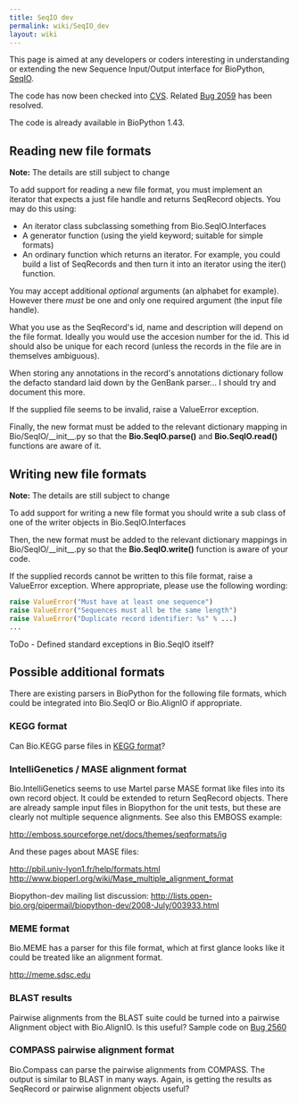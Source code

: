 ```yaml
---
title: SeqIO dev
permalink: wiki/SeqIO_dev
layout: wiki
---
```


This page is aimed at any developers or coders interesting in
understanding or extending the new Sequence Input/Output interface for
BioPython, [SeqIO](SeqIO "wikilink").

The code has now been checked into
[CVS](http://cvs.biopython.org/cgi-bin/viewcvs/viewcvs.cgi/biopython/Bio/SeqIO/?cvsroot=biopython#dirlist).
Related [Bug 2059](http://bugzilla.open-bio.org/show_bug.cgi?id=2059)
has been resolved.

The code is already available in BioPython 1.43.

Reading new file formats
------------------------

**Note:** The details are still subject to change

To add support for reading a new file format, you must implement an
iterator that expects a just file handle and returns SeqRecord objects.
You may do this using:

-   An iterator class subclassing something from Bio.SeqIO.Interfaces
-   A generator function (using the yield keyword; suitable for
    simple formats)
-   An ordinary function which returns an iterator. For example, you
    could build a list of SeqRecords and then turn it into an iterator
    using the iter() function.

You may accept additional *optional* arguments (an alphabet for
example). However there *must* be one and only one required argument
(the input file handle).

What you use as the SeqRecord's id, name and description will depend on
the file format. Ideally you would use the accesion number for the id.
This id should also be unique for each record (unless the records in the
file are in themselves ambiguous).

When storing any annotations in the record's annotations dictionary
follow the defacto standard laid down by the GenBank parser... I should
try and document this more.

If the supplied file seems to be invalid, raise a ValueError exception.

Finally, the new format must be added to the relevant dictionary mapping
in Bio/SeqIO/\_\_init\_\_.py so that the **Bio.SeqIO.parse()** and
**Bio.SeqIO.read()** functions are aware of it.

Writing new file formats
------------------------

**Note:** The details are still subject to change

To add support for writing a new file format you should write a sub
class of one of the writer objects in Bio.SeqIO.Interfaces

Then, the new format must be added to the relevant dictionary mappings
in Bio/SeqIO/\_\_init\_\_.py so that the **Bio.SeqIO.write()** function
is aware of your code.

If the supplied records cannot be written to this file format, raise a
ValueError exception. Where appropriate, please use the following
wording:

``` python
raise ValueError("Must have at least one sequence")
raise ValueError("Sequences must all be the same length")
raise ValueError("Duplicate record identifier: %s" % ...)
...
```

ToDo - Defined standard exceptions in Bio.SeqIO itself?

Possible additional formats
---------------------------

There are existing parsers in BioPython for the following file formats,
which could be integrated into Bio.SeqIO or Bio.AlignIO if appropriate.

### KEGG format

Can Bio.KEGG parse files in [KEGG
format](bp:KEGG_sequence_format "wikilink")?

### IntelliGenetics / MASE alignment format

Bio.IntelliGenetics seems to use Martel parse MASE format like files
into its own record object. It could be extended to return SeqRecord
objects. There are already sample input files in Biopython for the unit
tests, but these are clearly not multiple sequence alignments. See also
this EMBOSS example:

<http://emboss.sourceforge.net/docs/themes/seqformats/ig>

And these pages about MASE files:

<http://pbil.univ-lyon1.fr/help/formats.html>
<http://www.bioperl.org/wiki/Mase_multiple_alignment_format>

Biopython-dev mailing list discussion:
<http://lists.open-bio.org/pipermail/biopython-dev/2008-July/003933.html>

### MEME format

Bio.MEME has a parser for this file format, which at first glance looks
like it could be treated like an alignment format.

<http://meme.sdsc.edu>

### BLAST results

Pairwise alignments from the BLAST suite could be turned into a pairwise
Alignment object with Bio.AlignIO. Is this useful? Sample code on [Bug
2560](http://bugzilla.open-bio.org/show_bug.cgi?id=2560)

### COMPASS pairwise alignment format

Bio.Compass can parse the pairwise alignments from COMPASS. The output
is similar to BLAST in many ways. Again, is getting the results as
SeqRecord or pairwise alignment objects useful?
